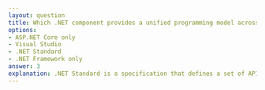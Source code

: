 ```yaml
---
layout: question
title: Which .NET component provides a unified programming model across different platforms?
options:
- ASP.NET Core only
- Visual Studio
- .NET Standard
- .NET Framework only
answer: 3
explanation: .NET Standard is a specification that defines a set of APIs that all .NET implementations must provide, ensuring code compatibility across different .NET platforms like .NET Core, .NET Framework, and Xamarin.
---
```

